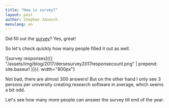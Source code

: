```yaml
---
title: "How is survey?"
layout: post
author: Stephan Janosch
menulang: en
---
```


Did fill out the [survey](survey-about-research-software-in-germany-2017.html)? Yes, great! 

So let's check quickly how many people filled it out as well.

![survey responses]({{ "/assets/img/blog/2017/dersesurvey2017responsecount.png" | prepend: site.baseurl }}){: width="800px"}

Not bad, there are almost 300 answers! But on the other hand I only see 3 persons per university creating research software in average, which seems a bit odd.
 
Let's see how many more people can answer the survey till end of the year. 


 
